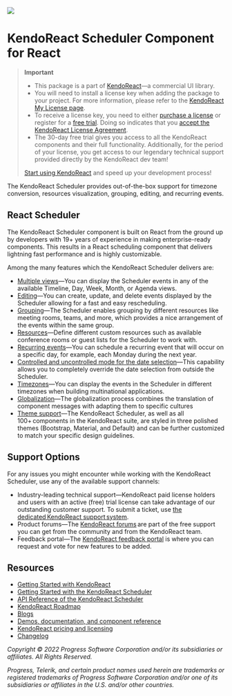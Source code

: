 <a href="https://www.telerik.com/kendo-react-ui?utm_medium=referral&utm_source=npm&utm_campaign=kendo-ui-react-trial-npm-scheduler&utm_content=banner" target="_blank">
<img src="https://www.telerik.com/kendo-react-ui/components/npm-banner.svg">
</a>


# KendoReact Scheduler Component for React

> **Important**
> * This package is а part of [KendoReact](https://www.telerik.com/kendo-react-ui?utm_medium=referral&utm_source=npm&utm_campaign=kendo-ui-react-trial-npm-scheduler)&mdash;a commercial UI library.
> * You will need to install a license key when adding the package to your project. For more information, please refer to the [KendoReact My License page](https://www.telerik.com/kendo-react-ui/components/my-license/?utm_medium=referral&utm_source=npm&utm_campaign=kendo-ui-react-trial-npm-scheduler).
> * To receive a license key, you need to either [purchase a license](https://www.telerik.com/kendo-react-ui/pricing?utm_medium=referral&utm_source=npm&utm_campaign=kendo-ui-react-trial-npm-scheduler) or register for a [free trial](https://www.telerik.com/try/kendo-react-ui?utm_medium=referral&utm_source=npm&utm_campaign=kendo-ui-react-trial-npm-scheduler). Doing so indicates that you [accept the KendoReact License Agreement](https://www.telerik.com/purchase/license-agreement/progress-kendoreact?utm_medium=referral&utm_source=npm&utm_campaign=kendo-ui-react-trial-npm-scheduler).
> * The 30-day free trial gives you access to all the KendoReact components and their full functionality. Additionally, for the period of your license, you get access to our legendary technical support provided directly by the KendoReact dev team!
>
> [Start using KendoReact](https://www.telerik.com/try/kendo-react-ui?utm_medium=referral&utm_source=npm&utm_campaign=kendo-ui-react-trial-npm-scheduler) and speed up your development process!

The KendoReact Scheduler provides out-of-the-box support for timezone conversion, resources visualization, grouping, editing, and recurring events.

## React Scheduler

The KendoReact Scheduler component is built on React from the ground up by developers with 19+ years of experience in making enterprise-ready components. This results in a React scheduling component that delivers lightning fast performance and is highly customizable.

Among the many features which the KendoReact Scheduler delivers are:

* [Multiple views](https://www.telerik.com/kendo-react-ui/components/scheduler/views/?utm_medium=referral&utm_source=npm&utm_campaign=kendo-ui-react-trial-npm-scheduler)&mdash;You can display the Scheduler events in any of the available Timeline, Day, Week, Month, or Agenda views.
* [Editing](https://www.telerik.com/kendo-react-ui/components/scheduler/editing/?utm_medium=referral&utm_source=npm&utm_campaign=kendo-ui-react-trial-npm-scheduler)&mdash;You can create, update, and delete events displayed by the Scheduler allowing for a fast and easy rescheduling.
* [Grouping](https://www.telerik.com/kendo-react-ui/components/scheduler/grouping/?utm_medium=referral&utm_source=npm&utm_campaign=kendo-ui-react-trial-npm-scheduler)&mdash;The Scheduler enables grouping by different resources like meeting rooms, teams, and more, which provides a nice arrangement of the events within the same group.
* [Resources](https://www.telerik.com/kendo-react-ui/components/scheduler/resources/?utm_medium=referral&utm_source=npm&utm_campaign=kendo-ui-react-trial-npm-scheduler)&mdash;Define different custom resources such as available conference rooms or guest lists for the Scheduler to work with.
* [Recurring events](https://www.telerik.com/kendo-react-ui/components/scheduler/recurring/?utm_medium=referral&utm_source=npm&utm_campaign=kendo-ui-react-trial-npm-scheduler)&mdash;You can schedule a recurring event that will occur on a specific day, for example, each Monday during the next year.
* [Controlled and uncontrolled mode for the date selection](https://www.telerik.com/kendo-react-ui/components/scheduler/date-selection/?utm_medium=referral&utm_source=npm&utm_campaign=kendo-ui-react-trial-npm-scheduler)&mdash;This capability allows you to completely override the date selection from outside the Scheduler.
* [Timezones](https://www.telerik.com/kendo-react-ui/components/scheduler/timezones/?utm_medium=referral&utm_source=npm&utm_campaign=kendo-ui-react-trial-npm-scheduler)&mdash;You can display the events in the Scheduler in different timezones when building multinational applications.
* [Globalization](https://www.telerik.com/kendo-react-ui/components/scheduler/timezones/?utm_medium=referral&utm_source=npm&utm_campaign=kendo-ui-react-trial-npm-scheduler)&mdash;The globalization process combines the translation of component messages with adapting them to specific cultures
* [Theme support](https://www.telerik.com/kendo-react-ui/components/styling/?utm_medium=referral&utm_source=npm&utm_campaign=kendo-ui-react-trial-npm-scheduler)&mdash;The KendoReact Scheduler, as well as all 100+ components in the KendoReact suite, are styled in three polished themes (Bootstrap, Material, and Default) and can be further customized to match your specific design guidelines.

## Support Options

For any issues you might encounter while working with the KendoReact Scheduler, use any of the available support channels:

* Industry-leading technical support&mdash;KendoReact paid license holders and users with an active (free) trial license can take advantage of our outstanding customer support. To submit a ticket, use [the dedicated KendoReact support system](https://www.telerik.com/account/support-tickets?utm_medium=referral&utm_source=npm&utm_campaign=kendo-ui-react-trial-npm-scheduler).
* Product forums&mdash;The [KendoReact forums](https://www.telerik.com/forums/kendo-ui-react?utm_medium=referral&utm_source=npm&utm_campaign=kendo-ui-react-trial-npm-scheduler) are part of the free support you can get from the community and from the KendoReact team.
* Feedback portal&mdash;The [KendoReact feedback portal](https://feedback.telerik.com/kendo-react-ui?utm_medium=referral&utm_source=npm&utm_campaign=kendo-ui-react-trial-npm-scheduler) is where you can request and vote for new features to be added.

## Resources

* [Getting Started with KendoReact](https://www.telerik.com/kendo-react-ui/components/getting-started/?utm_medium=referral&utm_source=npm&utm_campaign=kendo-ui-react-trial-npm-scheduler)
* [Getting Started with the KendoReact Scheduler](https://www.telerik.com/kendo-react-ui/components/scheduler/get-started/?utm_medium=referral&utm_source=npm&utm_campaign=kendo-ui-react-trial-npm-scheduler)
* [API Reference of the KendoReact Scheduler](https://www.telerik.com/kendo-react-ui/components/scheduler/api/SchedulerProps/?utm_medium=referral&utm_source=npm&utm_campaign=kendo-ui-react-trial-npm-scheduler)
* [KendoReact Roadmap](https://www.telerik.com/support/whats-new/kendo-react-ui/roadmap?utm_medium=referral&utm_source=npm&utm_campaign=kendo-ui-react-trial-npm-scheduler)
* [Blogs](https://www.telerik.com/blogs/tag/kendoreact?utm_medium=referral&utm_source=npm&utm_campaign=kendo-ui-react-trial-npm-scheduler)
* [Demos, documentation, and component reference](https://www.telerik.com/kendo-react-ui/components/?utm_medium=referral&utm_source=npm&utm_campaign=kendo-ui-react-trial-npm-scheduler)
* [KendoReact pricing and licensing](https://www.telerik.com/kendo-react-ui/pricing?utm_medium=referral&utm_source=npm&utm_campaign=kendo-ui-react-trial-npm-scheduler)
* [Changelog](https://www.telerik.com/kendo-react-ui/components/changelogs/ui-for-react/?utm_medium=referral&utm_source=npm&utm_campaign=kendo-ui-react-trial-npm-scheduler)

*Copyright © 2022 Progress Software Corporation and/or its subsidiaries or affiliates. All Rights Reserved.*

*Progress, Telerik, and certain product names used herein are trademarks or registered trademarks of Progress Software Corporation and/or one of its subsidiaries or affiliates in the U.S. and/or other countries.*
